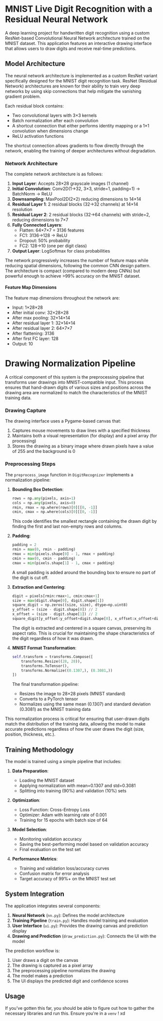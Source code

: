 # MNIST Live Digit Recognition with a Residual Neural Network

A deep learning project for handwritten digit recognition using a custom ResNet-based Convolutional Neural Network architecture trained on the MNIST dataset. This application features an interactive drawing interface that allows users to draw digits and receive real-time predictions.

## Model Architecture

The neural network architecture is implemented as a custom ResNet variant specifically designed for the MNIST digit recognition task. ResNet (Residual Network) architectures are known for their ability to train very deep networks by using skip connections that help mitigate the vanishing gradient problem.

Each residual block contains:
- Two convolutional layers with 3×3 kernels
- Batch normalization after each convolution
- A shortcut connection that either performs identity mapping or a 1×1 convolution when dimensions change
- ReLU activation functions

The shortcut connection allows gradients to flow directly through the network, enabling the training of deeper architectures without degradation.

### Network Architecture

The complete network architecture is as follows:

1. **Input Layer**: Accepts 28×28 grayscale images (1 channel)
2. **Initial Convolution**: Conv2D(1→32, 3×3, stride=1, padding=1) → BatchNorm → ReLU
3. **Downsampling**: MaxPool2D(2×2) reducing dimensions to 14×14
4. **Residual Layer 1**: 2 residual blocks (32→32 channels) at 14×14 resolution
5. **Residual Layer 2**: 2 residual blocks (32→64 channels) with stride=2, reducing dimensions to 7×7
6. **Fully Connected Layers**:
   - Flatten: 64×7×7 = 3136 features
   - FC1: 3136→128 → ReLU
   - Dropout: 50% probability
   - FC2: 128→10 (one per digit class)
7. **Output Layer**: LogSoftmax for class probabilities

The network progressively increases the number of feature maps while reducing spatial dimensions, following the common CNN design pattern. The architecture is compact (compared to modern deep CNNs) but powerful enough to achieve >99% accuracy on the MNIST dataset.

#### Feature Map Dimensions

The feature map dimensions throughout the network are:
- Input: 1×28×28
- After initial conv: 32×28×28
- After max pooling: 32×14×14
- After residual layer 1: 32×14×14
- After residual layer 2: 64×7×7
- After flattening: 3136
- After first FC layer: 128
- Output: 10

# Drawing Normalization Pipeline

A critical component of this system is the preprocessing pipeline that transforms user drawings into MNIST-compatible input. This process ensures that hand-drawn digits of various sizes and positions across the drawing area are normalized to match the characteristics of the MNIST training data.

### Drawing Capture

The drawing interface uses a Pygame-based canvas that:
1. Captures mouse movements to draw lines with a specified thickness
2. Maintains both a visual representation (for display) and a pixel array (for processing)
3. Stores the drawing as a binary image where drawn pixels have a value of 255 and the background is 0

### Preprocessing Steps

The `preprocess_image` function in `DigitRecognizer` implements a normalization pipeline:

1. **Bounding Box Detection**:
   ```python
   rows = np.any(pixels, axis=1)
   cols = np.any(pixels, axis=0)
   rmin, rmax = np.where(rows)[0][[0, -1]]
   cmin, cmax = np.where(cols)[0][[0, -1]]
   ```
   This code identifies the smallest rectangle containing the drawn digit by finding the first and last non-empty rows and columns.

2. **Padding**:
   ```python
   padding = 2
   rmin = max(0, rmin - padding)
   rmax = min(pixels.shape[0] - 1, rmax + padding)
   cmin = max(0, cmin - padding)
   cmax = min(pixels.shape[1] - 1, cmax + padding)
   ```
   A small padding is added around the bounding box to ensure no part of the digit is cut off.

3. **Extraction and Centering**:
   ```python
   digit = pixels[rmin:rmax+1, cmin:cmax+1]
   size = max(digit.shape[0], digit.shape[1])
   square_digit = np.zeros((size, size), dtype=np.uint8)
   y_offset = (size - digit.shape[0]) // 2
   x_offset = (size - digit.shape[1]) // 2
   square_digit[y_offset:y_offset+digit.shape[0], x_offset:x_offset+digit.shape[1]] = digit
   ```
   The digit is extracted and centered in a square canvas, preserving its aspect ratio. This is crucial for maintaining the shape characteristics of the digit regardless of how it was drawn.

4. **MNIST Format Transformation**:
   ```python
   self.transform = transforms.Compose([
       transforms.Resize((28, 28)),
       transforms.ToTensor(),
       transforms.Normalize((0.1307,), (0.3081,))
   ])
   ```
   The final transformation pipeline:
   - Resizes the image to 28×28 pixels (MNIST standard)
   - Converts to a PyTorch tensor
   - Normalizes using the same mean (0.1307) and standard deviation (0.3081) as the MNIST training data

This normalization process is critical for ensuring that user-drawn digits match the distribution of the training data, allowing the model to make accurate predictions regardless of how the user draws the digit (size, position, thickness, etc.).

## Training Methodology

The model is trained using a simple pipeline that includes:

1. **Data Preparation**:
   - Loading the MNIST dataset
   - Applying normalization with mean=0.1307 and std=0.3081
   - Splitting into training (90%) and validation (10%) sets

2. **Optimization**:
   - Loss Function: Cross-Entropy Loss
   - Optimizer: Adam with learning rate of 0.001
   - Training for 15 epochs with batch size of 64

3. **Model Selection**:
   - Monitoring validation accuracy
   - Saving the best-performing model based on validation accuracy
   - Final evaluation on the test set

4. **Performance Metrics**:
   - Training and validation loss/accuracy curves
   - Confusion matrix for error analysis
   - Target accuracy of 99%+ on the MNIST test set

## System Integration

The application integrates several components:

1. **Neural Network** (`nn.py`): Defines the model architecture
2. **Training Pipeline** (`train.py`): Handles model training and evaluation
3. **User Interface** (`ui.py`): Provides the drawing canvas and prediction display
4. **Drawing and Prediction** (`draw_prediction.py`): Connects the UI with the model

The prediction workflow is:
1. User draws a digit on the canvas
2. The drawing is captured as a pixel array
3. The preprocessing pipeline normalizes the drawing
4. The model makes a prediction
5. The UI displays the predicted digit and confidence scores

## Usage
If you've gotten this far, you should be able to figure out how to gather the necessary libraries and run this. Ensure you're in a `venv` ! xd
